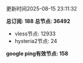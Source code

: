 更新时间2025-08-15 23:11:32

**总订阅: 188**
**总节点: 36492**
- vless节点: 12933
- hysteria2节点: 24

**google ping有效节点: 158**
